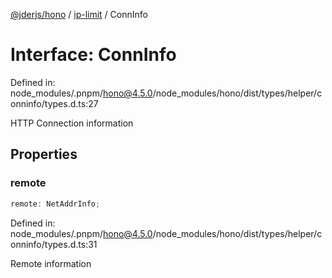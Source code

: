 [@jderjs/hono](../../README.md) / [ip-limit](../README.md) / ConnInfo

# Interface: ConnInfo

Defined in: node\_modules/.pnpm/hono@4.5.0/node\_modules/hono/dist/types/helper/conninfo/types.d.ts:27

HTTP Connection information

## Properties

### remote

```ts
remote: NetAddrInfo;
```

Defined in: node\_modules/.pnpm/hono@4.5.0/node\_modules/hono/dist/types/helper/conninfo/types.d.ts:31

Remote information
